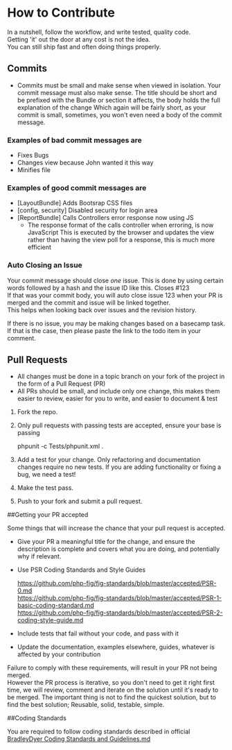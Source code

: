 # How to Contribute

In a nutshell, follow the workflow, and write tested, quality code.  
Getting 'it' out the door at any cost is not the idea.  
You can still ship fast and often doing things properly.

## Commits

* Commits must be small and make sense when viewed in isolation. Your commit message
 must also make sense. The title should be short and be prefixed with the 
 Bundle or section it affects, the body holds the full explanation of the change
 Which again will be fairly short, as your commit is small, sometimes, you won't even need
 a body of the commit message.

### Examples of bad commit messages are

 * Fixes Bugs
 * Changes view because John wanted it this way
 * Minifies file

### Examples of good commit messages are

 * [LayoutBundle] Adds Bootsrap CSS files
 * [config, security] Disabled security for login area
 * [ReportBundle] Calls Controllers error response now using JS
     * The response format of the calls controller when erroring, is now JavaScript
      This is executed by the browser and updates the view rather than having
      the view poll for a response, this is much more efficient


### Auto Closing an Issue

Your commit message should close *one* issue. This is done by using certain words
 followed by a hash and the issue ID like this. Closes #123  
If that was your commit body, you will auto close issue 123 when your PR is merged
and the commit and issue will be linked together.  
This helps when looking back over issues and the revision history.

If there is no issue, you may be making changes based on a basecamp task.  
If that is the case, then please paste the link to the todo item in your comment.

## Pull Requests

* All changes must be done in a topic branch on your fork of the project in 
 the form of a Pull Request (PR)
* All PRs should be small, and include only one change, this makes them easier to
 review, easier for you to write, and easier to document & test

1) Fork the repo.

2) Only pull requests with passing tests are accepted, ensure your base is passing

    phpunit -c Tests/phpunit.xml .

3) Add a test for your change. Only refactoring and documentation changes
require no new tests. If you are adding functionality or fixing a bug, we need
a test!

4) Make the test pass.

5) Push to your fork and submit a pull request.

##Getting your PR accepted

Some things that will increase the chance that your pull request is accepted.

* Give your PR a meaningful title for the change, and ensure the description
 is complete and covers what you are doing, and potentially why if relevant.

* Use PSR Coding Standards and Style Guides

    https://github.com/php-fig/fig-standards/blob/master/accepted/PSR-0.md  
    https://github.com/php-fig/fig-standards/blob/master/accepted/PSR-1-basic-coding-standard.md  
    https://github.com/php-fig/fig-standards/blob/master/accepted/PSR-2-coding-style-guide.md


* Include tests that fail without your code, and pass with it
* Update the documentation, examples elsewhere, guides,
  whatever is affected by your contribution

Failure to comply with these requirements, will result in your PR not being merged.  
However the PR process is iterative, so you don't need to get it right first time,
we will review, comment and iterate on the solution until it's ready to be merged.
The important thing is not to find the quickest solution, but to find the best solution; Reusable, solid, testable, simple.

##Coding Standards

You are required to follow coding standards described in official [BradleyDyer Coding Standards and Guidelines.md](https://gist.github.com/krisrybak/9bf7bdbaf0db90b0dbd9)
